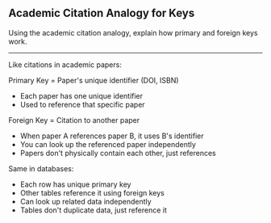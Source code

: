 ## Academic Citation Analogy for Keys

Using the academic citation analogy, explain how primary and foreign keys work.

---

Like citations in academic papers:

Primary Key = Paper's unique identifier (DOI, ISBN)
- Each paper has one unique identifier
- Used to reference that specific paper

Foreign Key = Citation to another paper
- When paper A references paper B, it uses B's identifier
- You can look up the referenced paper independently
- Papers don't physically contain each other, just references

Same in databases:
- Each row has unique primary key
- Other tables reference it using foreign keys
- Can look up related data independently
- Tables don't duplicate data, just reference it


